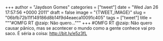 
+++
author = "Jaydson Gomes"
categories = ["tweet"]
date = "Wed Jan 26 17:57:56 +0000 2011"
draft = false
image = "{TWEET_IMAGE}"
slug = "06bfb72b11f149186d8b14f9d4eaeca10091c405"
tags = ["tweet"]
title = """#OMFG RT @zaip: Não quero..."""
+++
#OMFG RT @zaip: Não quero causar pânico, mas se acontecer o mundo como a gente conhece vai pro saco. É séria a coisa: http://bit.ly/e5z3fL
